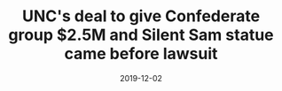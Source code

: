 ---
date: 2019-12-02
title: UNC's deal to give Confederate group $2.5M and Silent Sam statue came before lawsuit
source: News & Observer
link: https://www.newsobserver.com/news/local/education/article237966919.html
cases:
 - shamsettlement
---